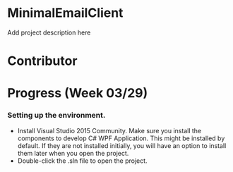 # MinimalEmailClient
Add project description here

# Contributor

# Progress (Week 03/29)

### Setting up the environment.

- Install Visual Studio 2015 Community. Make sure you install the components to develop C# WPF Application. This might be installed by default. If they are not installed initially, you will have an option to install them later when you open the project.
- Double-click the .sln file to open the project.
